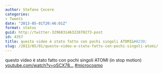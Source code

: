 ```yaml
---
author: Stefano Cecere
categories:
- Tweets
date: "2013-05-01T20:46:01Z"
format: status
guid: http://twitter-329683146322870273-post
id: 4357
title: questo video è stato fatto con pochi singoli ATOMI&#8230;
slug: /2013/05/01/questo-video-e-stato-fatto-con-pochi-singoli-atomi/
---
```


questo video è stato fatto con pochi singoli ATOMI (in stop motion) [youtube.com/watch?v=oSCX78…](http://www.youtube.com/watch?v=oSCX78-8-q0) [#microcosmo](http://twitter.com/search?q=%23microcosmo)